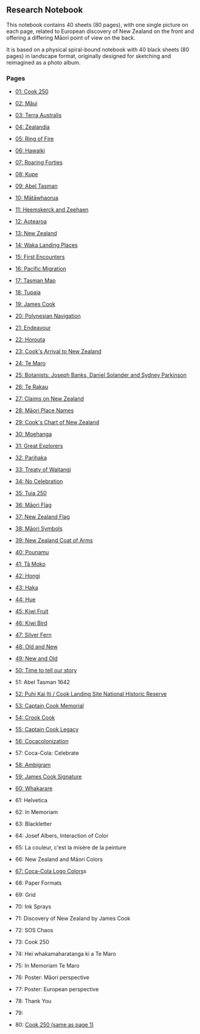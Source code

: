 ## Research Notebook

This notebook contains 40 sheets (80 pages), with one single picture
on each page, related to European discovery of New Zealand on the
front and offering a differing Māori point of view on the back.

It is based on a physical spiral-bound notebook with 40 black sheets
(80 pages) in landscape format, originally designed for sketching and
reimagined as a photo album.

### Pages

* [01: Cook 250](p01-cook-250/README.md)

* [02: Māui](p02-maui/README.md)
* [03: Terra Australis](p03-terra-australis/README.md)

* [04: Zealandia](p04-zealandia/README.md)
* [05: Ring of Fire](p05-ring-of-fire/README.md)

* [06: Hawaiki](p06-hawaiki/README.md)
* [07: Roaring Forties](p07-roaring-forties/README.md)

* [08: Kupe](p08-kupe/README.md)
* [09: Abel Tasman](p09-abel-tasman/README.md)

* [10: Mātāwhaorua](p10-matawhaorua/README.md)
* [11: Heemskerck and Zeehaen](p11-heemskerck-and-zeehaen/README.md)

* [12: Aotearoa](p12-aotearoa/README.md)
* [13: New Zealand](p13-new-zealand/README.md)

* [14: Waka Landing Places](p14-waka-landing/README.md)
* [15: First Encounters](p15-first-encounters/README.md)

* [16: Pacific Migration](p16-pacific-migration/README.md)
* [17: Tasman Map](p17-tasman-map/README.md)

* [18: Tupaia](p18-tupaia/README.md)
* [19: James Cook](p19-james-cook/README.md)

* [20: Polynesian Navigation](p20-polynesian-navigation/README.md)
* [21: Endeavour](p21-endeavour/README.md)

* [22: Horouta](p22-horouta/README.md)
* [23: Cook's Arrival to New Zealand](p23-cook-arrival/README.md)

* [24: Te Maro](p24-te-maro/README.md)
* [25: Botanists: Joseph Banks, Daniel Solander and Sydney Parkinson](p25-botanists/README.md)

* [26: Te Rakau](p26-te-rakau/README.md)
* [27: Claims on New Zealand](p27-claims-on-new-zealand/README.md)

* [28: Māori Place Names](p28-maori-place-names/README.md)
* [29: Cook's Chart of New Zealand](p29-cook-chart/README.md)

* [30: Moehanga](p30-moehanga/README.md)
* [31: Great Explorers](p31-great-explorers/README.md)

* [32: Parihaka](p32-parihaka/README.md)
* [33: Treaty of Waitangi](p33-treaty-of-waitangi/README.md)

* [34: No Celebration](p34-no-celebration/README.md)
* [35: Tuia 250](p35-tuia-250/README.md)

* [36: Māori Flag](p36-maori-flag/README.md)
* [37: New Zealand Flag](p37-new-zealand-flag/README.md)

* [38: Māori Symbols](p38-maori-symbols/README.md)
* [39: New Zealand Coat of Arms](p39-new-zealand-coat-of-arms/README.md)

* [40: Pounamu](p40-pounamu/README.md)
* [41: Tā Moko](p41-ta-moko/README.md)

* [42: Hongi](p42-hongi/README.md)
* [43: Haka](p43-haka/README.md)

* [44: Hue](p44-hue/README.md)
* [45: Kiwi Fruit](p43-kiwi-fruit/README.md)

* [46: Kiwi Bird](p46-kiwi-bird/README.md)
* [47: Silver Fern](p47-silver-fern/README.md)

* [48: Old and New](p48-old-and-new/README.md)
* [49: New and Old](p49-new-and-old/README.md)

* [50: Time to tell our story](p50-time-to-tell-our-story/README.md)
* 51: Abel Tasman 1642

* [52: Puhi Kai Iti / Cook Landing Site National Historic Reserve](p52-puhi-kai-iti/README.md)
* [53: Captain Cook Memorial](p53-captain-cook-memorial/README.md)

* [54: Crook Cook](p54-crook-cook/README.md)
* [55: Captain Cook Legacy](p55-captain-cook-legacy/README.md)

* [56: Cocacolonization](p56-cocacolonization/README.md)
* 57: Coca-Cola: Celebrate

* [58: Ambigram](p58-ambigram/README.md)
* [59: James Cook Signature](p59-james-cook-signature/README.md)

* [60: Whakarare](p60-whakarare/README.md)
* 61: Helvetica

* 62: In Memoriam
* 63: Blackletter

* 64: Josef Albers, Interaction of Color
* 65: La couleur, c'est la misère de la peinture

* 66: New Zealand and Māori Colors
* [67: Coca-Cola Logo Colors](p67-coca-cola-colors/README.md)s

* 68: Paper Formats
* 69: Grid

* 70: Ink Sprays
* 71: Discovery of New Zealand by James Cook

* 72: SOS Chaos
* 73: Cook 250

* 74: Hei whakamaharatanga ki a Te Maro
* 75: In Memoriam Te Maro

* 76: Poster: Māori perspective
* 77: Poster: European perspective

* 78: Thank You
* 79:

* 80: [Cook 250 (same as page 1)](p01-cook-250/README.md)

